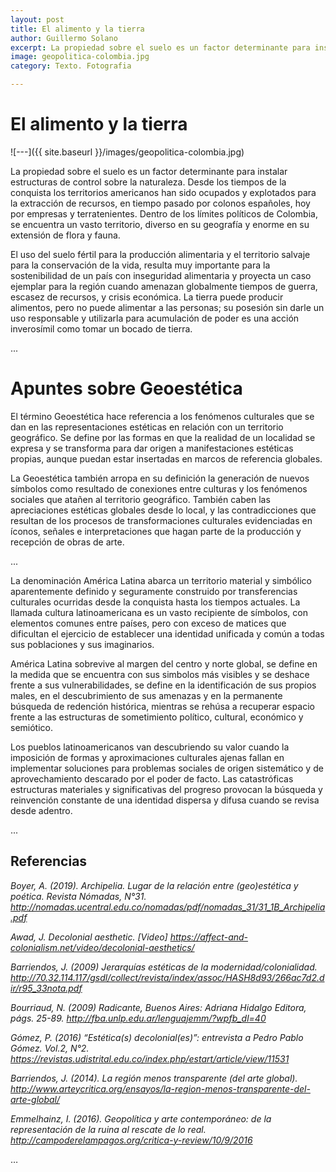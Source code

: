 ```yaml
---
layout: post
title: El alimento y la tierra
author: Guillermo Solano
excerpt: La propiedad sobre el suelo es un factor determinante para instalar estructuras de control sobre la naturaleza. Desde los tiempos de la conquista los territorios americanos han sido ocupados y explotados para la extracción de recursos, en tiempo pasado por colonos españoles, hoy por empresas y terratenientes. Dentro de los límites políticos de Colombia, se encuentra un vasto territorio, diverso en su geografía y enorme en su extensión de flora y fauna.
image: geopolitica-colombia.jpg
category: Texto. Fotografia

---
```


# El alimento y la tierra


![---]({{ site.baseurl }}/images/geopolitica-colombia.jpg)

La propiedad sobre el suelo es un factor determinante para instalar estructuras de control sobre la naturaleza. Desde los tiempos de la conquista los territorios americanos han sido
ocupados y explotados para la extracción de recursos, en tiempo pasado por colonos españoles, hoy por empresas y terratenientes. Dentro de los límites políticos de Colombia, se encuentra un vasto territorio, diverso en su geografía y enorme en su extensión de flora y fauna. 

El uso del suelo fértil para la producción alimentaria y el territorio salvaje para la
conservación de la vida, resulta muy importante para la sostenibilidad de un país con inseguridad alimentaria y proyecta un caso ejemplar para la región cuando amenazan globalmente tiempos de guerra, escasez de recursos, y crisis económica. La tierra puede producir alimentos, pero no puede alimentar a las personas; su posesión sin darle un uso responsable y utilizarla para acumulación de poder es una acción inverosímil como tomar un
bocado de tierra.

...


# Apuntes sobre Geoestética


El término Geoestética hace referencia a los fenómenos culturales que se dan en las representaciones estéticas en relación con un territorio geográfico. Se define por las formas
en que la realidad de un localidad se expresa y se transforma para dar origen a manifestaciones estéticas propias, aunque puedan estar insertadas en marcos de referencia
globales.

La Geoestética también arropa en su definición la generación de nuevos símbolos como resultado de conexiones entre culturas y los fenómenos sociales que atañen al territorio geográfico. También caben las apreciaciones estéticas globales desde lo local, y las
contradicciones que resultan de los procesos de transformaciones culturales evidenciadas en íconos, señales e interpretaciones que hagan parte de la producción y recepción de obras de arte.

...

La denominación América Latina abarca un territorio material y simbólico aparentemente definido y seguramente construido por transferencias culturales ocurridas desde la conquista hasta los tiempos actuales. La llamada cultura latinoamericana es un vasto
recipiente de símbolos, con elementos comunes entre países, pero con exceso de matices que dificultan el ejercicio de establecer una identidad unificada y común a todas sus poblaciones y sus imaginarios.

América Latina sobrevive al margen del centro y norte global, se define en la medida que se encuentra con sus simbolos más visibles y se deshace frente a sus vulnerabilidades, se define en la identificación de sus propios males, en el descubrimiento de sus amenazas y en la permanente búsqueda de redención histórica, mientras se rehúsa a recuperar espacio frente a las estructuras de sometimiento político, cultural, económico y semiótico.

Los pueblos latinoamericanos van descubriendo su valor cuando la imposición de formas y aproximaciones culturales ajenas fallan en implementar soluciones para problemas sociales de origen sistemático y de aprovechamiento descarado por el poder de facto. Las catastróficas estructuras materiales y significativas del progreso provocan la búsqueda y reinvención constante de una identidad dispersa y difusa cuando se revisa desde adentro.

...





## Referencias

*Boyer, A. (2019). Archipelia. Lugar de la relación entre (geo)estética y poética. Revista
Nómadas, N°31.
http://nomadas.ucentral.edu.co/nomadas/pdf/nomadas_31/31_1B_Archipelia.pdf*

*Awad, J. Decolonial aesthetic. [Video]
https://affect-and-colonialism.net/video/decolonial-aesthetics/*

*Barriendos, J. (2009) Jerarquías estéticas de la modernidad/colonialidad.
http://70.32.114.117/gsdl/collect/revista/index/assoc/HASH8d93/266ac7d2.dir/r95_33nota.pdf*

*Bourriaud, N. (2009) Radicante, Buenos Aires: Adriana Hidalgo Editora, págs. 25-89.
http://fba.unlp.edu.ar/lenguajemm/?wpfb_dl=40*


*Gómez, P. (2016) “Estética(s) decolonial(es)”: entrevista a Pedro Pablo Gómez. Vol.2, N°2.
https://revistas.udistrital.edu.co/index.php/estart/article/view/11531*

*Barriendos, J. (2014). La región menos transparente (del arte global).
http://www.arteycritica.org/ensayos/la-region-menos-transparente-del-arte-global/*

*Emmelhainz, I. (2016). Geopolítica y arte contemporáneo: de la representación de la ruina al
rescate de lo real. http://campoderelampagos.org/critica-y-review/10/9/2016*

…
